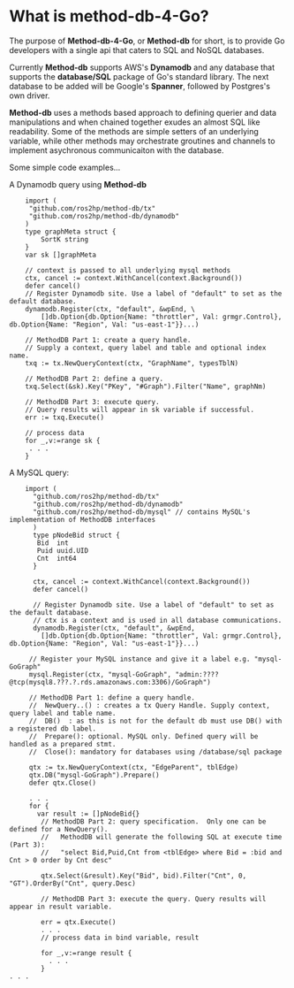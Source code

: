# What is method-db-4-Go?

The purpose of **Method-db-4-Go**, or **Method-db** for short, is to provide Go developers with a single api that caters to SQL and NoSQL databases.   

Currently __Method-db__ supports AWS's __Dynamodb__ and any database that supports the __database/SQL__ package of Go's standard library. The next database to be added will be Google's __Spanner__, followed by Postgres's own driver.

**Method-db** uses a methods based approach to defining querier and data manipulations and when chained together exudes an almost SQL like readability. Some of the methods are simple setters of an underlying variable, while other methods may orchestrate groutines and channels to implement asychronous communicaiton with the database.

Some simple code examples...

A Dynamodb query using **Method-db**

```
    import (
     "github.com/ros2hp/method-db/tx"
     "github.com/ros2hp/method-db/dynamodb"
    )
    type graphMeta struct {
        SortK string
    }
    var sk []graphMeta

    // context is passed to all underlying mysql methods 
    ctx, cancel := context.WithCancel(context.Background())
    defer cancel()      
    // Register Dynamodb site. Use a label of "default" to set as the default database.   
    dynamodb.Register(ctx, "default", &wpEnd, \
        []db.Option{db.Option{Name: "throttler", Val: grmgr.Control}, db.Option{Name: "Region", Val: "us-east-1"}}...)

    // MethodDB Part 1: create a query handle. 
    // Supply a context, query label and table and optional index name.
    txq := tx.NewQueryContext(ctx, "GraphName", typesTblN)

    // MethodDB Part 2: define a query.
    txq.Select(&sk).Key("PKey", "#Graph").Filter("Name", graphNm)

    // MethodDB Part 3: execute query. 
    // Query results will appear in sk variable if successful.
    err := txq.Execute()
    
    // process data 
    for _,v:=range sk {
     . . .
    }   
```

A MySQL query:

```
    import (
      "github.com/ros2hp/method-db/tx"
      "github.com/ros2hp/method-db/dynamodb"
      "github.com/ros2hp/method-db/mysql" // contains MySQL's implementation of MethodDB interfaces 
      )
      type pNodeBid struct {
       Bid  int
       Puid uuid.UID
       Cnt  int64
      }
      
      ctx, cancel := context.WithCancel(context.Background())
      defer cancel() 
      
      // Register Dynamodb site. Use a label of "default" to set as the default database.   
      // ctx is a context and is used in all database communications.
      dynamodb.Register(ctx, "default", &wpEnd,
        []db.Option{db.Option{Name: "throttler", Val: grmgr.Control}, db.Option{Name: "Region", Val: "us-east-1"}}...)
        
     // Register your MySQL instance and give it a label e.g. "mysql-GoGraph"
     mysql.Register(ctx, "mysql-GoGraph", "admin:????@tcp(mysql8.???.?.rds.amazonaws.com:3306)/GoGraph")  
     
     // MethodDB Part 1: define a query handle. 
     //  NewQuery..() : creates a tx Query Handle. Supply context, query label and table name. 
     //  DB()  : as this is not for the default db must use DB() with a registered db label.
     //  Prepare(): optional. MySQL only. Defined query will be handled as a prepared stmt.
     //  Close(): mandatory for databases using /database/sql package
     
     qtx := tx.NewQueryContext(ctx, "EdgeParent", tblEdge)
     qtx.DB("mysql-GoGraph").Prepare()
     defer qtx.Close()
     
     . . .
     for {
       var result := []pNodeBid{}
        // MethodDB Part 2: query specification.  Only one can be defined for a NewQuery().
        //   MethodDB will generate the following SQL at execute time (Part 3): 
        //   "select Bid,Puid,Cnt from <tblEdge> where Bid = :bid and Cnt > 0 order by Cnt desc"
        
        qtx.Select(&result).Key("Bid", bid).Filter("Cnt", 0, "GT").OrderBy("Cnt", query.Desc) 

        // MethodDB Part 3: execute the query. Query results will appear in result variable.
        
        err = qtx.Execute()
        . . .
        // process data in bind variable, result
        
        for _,v:=range result {
          . . .
        }
. . .
